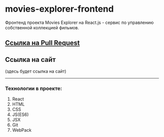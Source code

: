 # movies-explorer-frontend

Фронтенд проекта Movies Explorer на React.js - сервис по управлению собственной коллекцией фильмов.

## [Ссылка на Pull Request](https://github.com/DmitrySavelev/movies-explorer-frontend/pull/6)

## Ссылка на сайт

(здесь будет ссылка на сайт)

---

### Технологии в проекте:

1. React
2. HTML
3. CSS
4. JS(ES6)
5. JSX
6. Git
7. WebPack

